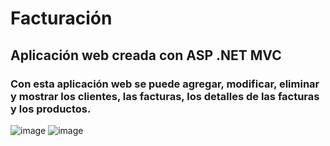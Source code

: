 # Facturación
## Aplicación web creada con ASP .NET MVC
### Con esta aplicación web se puede agregar, modificar, eliminar y mostrar los clientes, las facturas, los detalles de las facturas y los productos.
![image](https://user-images.githubusercontent.com/70414543/132893610-6c27b0a7-2f79-4f3d-8ef8-f62260e8923c.png)
![image](https://user-images.githubusercontent.com/70414543/132893625-48526830-c580-41f7-be54-bb350649c840.png)
